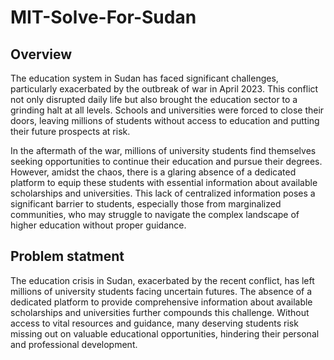 # MIT-Solve-For-Sudan
## Overview
The education system in Sudan has faced significant challenges, particularly exacerbated by the outbreak of war in April 2023. This conflict not only disrupted daily life but also brought the education sector to a grinding halt at all levels. Schools and universities were forced to close their doors, leaving millions of students without access to education and putting their future prospects at risk.

In the aftermath of the war, millions of university students find themselves seeking opportunities to continue their education and pursue their degrees. However, amidst the chaos, there is a glaring absence of a dedicated platform to equip these students with essential information about available scholarships and universities. This lack of centralized information poses a significant barrier to students, especially those from marginalized communities, who may struggle to navigate the complex landscape of higher education without proper guidance.

## Problem statment

The education crisis in Sudan, exacerbated by the recent conflict, has left millions of university students facing uncertain futures. The absence of a dedicated platform to provide comprehensive information about available scholarships and universities further compounds this challenge. Without access to vital resources and guidance, many deserving students risk missing out on valuable educational opportunities, hindering their personal and professional development.
